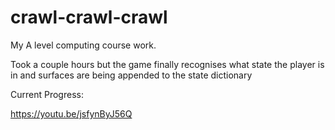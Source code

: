 # crawl-crawl-crawl
My A level computing course work.

Took a couple hours but the game finally recognises what state the player is in and surfaces are being appended to the state dictionary

Current Progress:

https://youtu.be/jsfynByJ56Q
